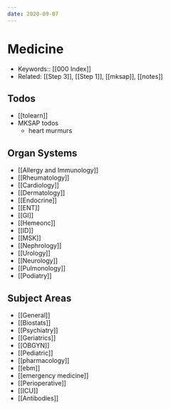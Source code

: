 ```yaml
---
date: 2020-09-07
---
```


# Medicine

- Keywords:: [[000 Index]]
- Related: [[Step 3]], [[Step 1]], [[mksap]], [[notes]]

## Todos

- [[tolearn]]
- MKSAP todos
	- heart murmurs

## Organ Systems

- [[Allergy and Immunology]]
- [[Rheumatology]]
- [[Cardiology]]
- [[Dermatology]]
- [[Endocrine]]
- [[ENT]]
- [[GI]]
- [[Hemeonc]]
- [[ID]]
- [[MSK]]
- [[Nephrology]]
- [[Urology]]
- [[Neurology]]
- [[Pulmonology]]
- [[Podiatry]]

## Subject Areas

- [[General]]
- [[Biostats]]
- [[Psychiatry]]
- [[Geriatrics]]
- [[OBGYN]]
- [[Pediatric]]
- [[pharmacology]]
- [[ebm]]
- [[emergency medicine]]
- [[Perioperative]]
- [[ICU]]
- [[Antibodies]]
